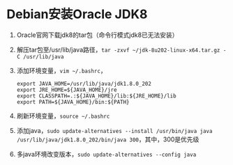 # Debian安装Oracle JDK8

1. Oracle官网下载jdk8的tar包（命令行模式jdk8已无法安装）
2. 解压tar包至/usr/lib/java路径，`tar -zxvf ~/jdk-8u202-linux-x64.tar.gz -C /usr/lib/java`
3. 添加环境变量，`vim ~/.bashrc`，

    ```shell
    export JAVA_HOME=/usr/lib/java/jdk1.8.0_202
    export JRE_HOME=${JAVA_HOME}/jre
    export CLASSPATH=.:${JAVA_HOME}/lib:${JRE_HOME}/lib
    export PATH=${JAVA_HOME}/bin:${PATH}
    ```

4. 刷新环境变量，`source ~/.bashrc`
5. 添加java，`sudo update-alternatives --install /usr/bin/java java /usr/lib/java/jdk1.8.0_202/bin/java 300`，其中，300是优先级
6. 多java环境改变版本，`sudo update-alternatives --config java`
